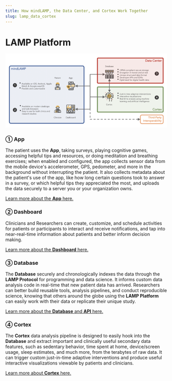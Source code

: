 ```yaml
---
title: How mindLAMP, the Data Center, and Cortex Work Together
slug: lamp_data_cortex
---
```


# LAMP Platform

![](assets/LAMP_Overview.png)

### ① App

The patient uses the **App**, taking surveys, playing cognitive games, accessing helpful tips and resources, or doing meditation and breathing exercises; when enabled and configured, the app collects sensor data from the mobile device's accelerometer, GPS, pedometer, and more in the background without interrupting the patient. It also collects metadata about the patient's use of the app, like how long certain questions took to answer in a survey, or which helpful tips they appreciated the most, and uploads the data securely to a server you or your organization owns.

[Learn more about the **App** here.](https://www.notion.so/New-Users-Start-Here-426ef04ae77a4394ac628a0f35da24c3)

### ② Dashboard

Clinicians and Researchers can create, customize, and schedule activities for patients or participants to interact and receive notifications, and tap into near-real-time information about patients and better inform decision making. 

[Learn more about the **Dashboard** here.](https://www.notion.so/New-Users-Start-Here-426ef04ae77a4394ac628a0f35da24c3)

### ③ Database

The **Database** securely and chronologically indexes the data through the **LAMP Protocol** for programming and data science. It informs custom data analysis code in real-time that new patient data has arrived. Researchers can better build reusable tools, analysis pipelines, and conduct reproducible science, knowing that others around the globe using the **LAMP Platform** can easily work with their data or replicate their unique study.

[Learn more about the **Database** and **API** here.](Data_Science_with_LAMP.md)

### ④ Cortex

The **Cortex** data analysis pipeline is designed to easily hook into the **Database** and extract important and clinically useful secondary data features, such as sedentary behavior, time spent at home, device/screen usage, sleep estimates, and much more, from the terabytes of raw data. It can trigger custom just-in-time adaptive interventions and produce useful interactive visualizations viewable by patients and clinicians.

[Learn more about **Cortex** here.](Data_Science_with_LAMP.md)
